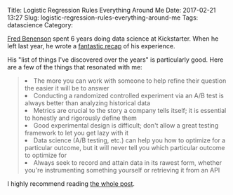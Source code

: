Title: Logistic Regression Rules Everything Around Me
Date: 2017-02-21 13:27
Slug: logistic-regression-rules-everything-around-me
Tags: datascience
Category:

[Fred Benenson](https://twitter.com/fredbenenson) spent 6 years doing data science at Kickstarter. When he left last year, he wrote a [fantastic recap](https://hackernoon.com/on-to-the-next-2-271-days-309d6ba672d7) of his experience.

His "list of things I've discovered over the years" is particularly good. Here are a few of the things that resonated with me:

<blockquote>
<li> The more you can work with someone to help refine their question the easier it will be to answer
<li> Conducting a randomized controlled experiment via an A/B test is always better than analyzing historical data
<li> Metrics are crucial to the story a company tells itself; it is essential to honestly and rigorously define them
<li> Good experimental design is difficult; don't allow a great testing framework to let you get lazy with it
<li> Data science (A/B testing, etc.) can help you how to optimize for a particular outcome, but it will never tell you which particular outcome to optimize for
<li> Always seek to record and attain data in its rawest form, whether you're instrumenting something yourself or retrieving it from an API
</blockquote>

I highly recommend reading [the whole post](https://hackernoon.com/on-to-the-next-2-271-days-309d6ba672d7).